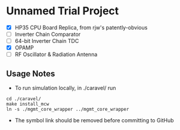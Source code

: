 # Unnamed Trial Project

- [x] HP35 CPU Board Replica, from rjw's patently-obvious
- [ ] Inverter Chain Comparator
- [ ] 64-bit Inverter Chain TDC
- [x] OPAMP
- [ ] RF Oscillator & Radiation Antenna

## Usage Notes

- To run simulation locally, in ./caravel/ run 
``` 
cd ./caravel/ 
make install_mcw
ln -s ./mgmt_core_wrapper ../mgmt_core_wrapper
```
- The symbol link should be removed before committing to GitHub
